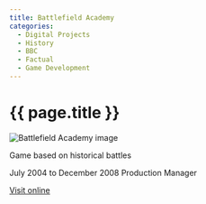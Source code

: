 ```yaml
---
title: Battlefield Academy
categories:
  - Digital Projects
  - History
  - BBC
  - Factual
  - Game Development
---
```


# {{ page.title }}

![Battlefield Academy image](main_image.jpg)

Game based on historical battles

July 2004 to December 2008 Production Manager

[Visit online](http://www.bbc.co.uk/history/british/launch_gms_bfacademy.shtml/)
